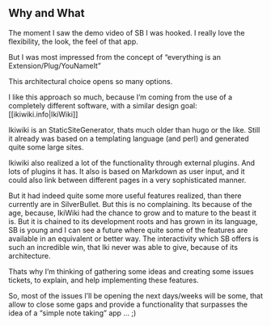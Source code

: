 ## Why and What

The moment I saw the demo video of SB I was hooked. I really love the flexibility, the look, the feel of that app.

But I was most impressed from the concept of “everything is an Extension/Plug/YouNameIt”

This architectural choice opens so many options.

I like this approach so much, because I’m coming from the use of a completely different software, with a similar design goal: [[ikiwiki.info|IkiWiki]]

Ikiwiki is an StaticSiteGenerator, thats much older than hugo or the like. Still it already was based on a templating language (and perl) and generated quite some large sites.

Ikiwiki also realized a lot of the functionality through external plugins. And lots of plugins it has.
It also is based on Markdown as user input, and it could also link between different pages in a very sophisticated manner.

But it had indeed quite some more useful features realized, than there currently are in SilverBullet. But this is no complaining. Its because of the age, because, IkiWiki had the chance to grow and to mature to the beast it is. But it is chained to its development roots and has grown in its language, SB is young and I can see a future where quite some of the features are available in an equivalent or better way. The interactivity which SB offers is such an incredible win, that Iki never was able to give, because of its architecture.

Thats why I’m thinking of gathering some ideas and creating some issues tickets, to explain, and help implementing these features.

So, most of the issues I’ll be opening the next days/weeks will be some, that allow to close some gaps and provide a functionality that surpasses the idea of a “simple note taking” app ... ;)